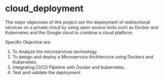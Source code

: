 # cloud_deployment

The major objectives of this project are the deployment of redirectional services on a private cloud by using open source tools such as Docker and Kubernetes and the
Google cloud to combine a cloud platform.


Specific Objective are:
1. To Analyze the microservices technology.
2. To design and deploy a Microservice Architecture using Dockers and Kubernetes.
3. Integrating CI/CD Pipeline with Docker and kubernetes.
4. Test and validate the deployment.
